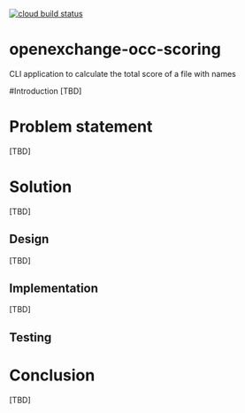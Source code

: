 [![cloud build status](https://storage.googleapis.com/github.scoring.occ.openexchange.io/build/master.svg)](https://storage.googleapis.com/github.scoring.occ.openexchange.io/build/master.svg)

# openexchange-occ-scoring

CLI application to calculate the total score of a file with names

#Introduction
[TBD]

# Problem statement
[TBD]

# Solution
[TBD]

## Design
[TBD]

## Implementation
[TBD]

## Testing

# Conclusion
[TBD]
